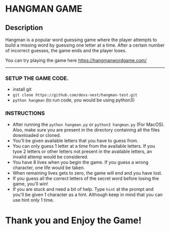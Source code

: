 # HANGMAN GAME
## Description

Hangman is a popular word guessing game where the player attempts to build a missing word by guessing one letter at a time. After a certain number of incorrect guesses, the game ends and the player loses.

You can try playing the game here https://hangmanwordgame.com/

--- 
### SETUP THE GAME CODE.

  * install git
  * `git clone https://github.com/devs-nest/hangman-test.git`
  * `python hangman` (to run code, you would be using python3)


### INSTRUCTIONS
  * After running the `python hangman.py` or `python3 hangman.py` (For MacOS). Also, make sure you are present in the directory containing all the files downloaded     or cloned.
  * You'll be given available letters that you have to guess from.
  * You can only guess 1 letter at a time from the available letters. If you tyoe 2 letters or other letters not present in the available letters, an invalid attemp     would be considered.
  * You have 8 lives when you begin the game. If you guess a wrong character, one life would be taken.
  * When remaining lives gets to zero, the game will end and you have lost.
  * If you guess all the correct letters of the secret word before losing the game, you'll win!
  * If you are stuck and need a bit of help. Type `hint` at the prompt and you'll be given 1 character as a hint. Although keep in mind that you can use hint only 1     time.
 # Thank you and Enjoy the Game!
